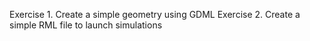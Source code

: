 Exercise 1. Create a simple geometry using GDML
Exercise 2. Create a simple RML file to launch simulations
